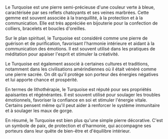 Le Turquoise est une pierre semi-précieuse d'une couleur verte à bleue, caractérisée par ses reflets chatoyants et ses veines marbrées. Cette gemme est souvent associée à la tranquillité, à la protection et à la communication. Elle est très appréciée en bijouterie pour la confection de colliers, bracelets et boucles d'oreilles. 

Sur le plan spirituel, le Turquoise est considéré comme une pierre de guérison et de purification, favorisant l'harmonie intérieure et aidant à la communication des émotions. Il est souvent utilisé dans les pratiques de méditation pour apaiser l'esprit et stimuler la créativité. 

Le Turquoise est également associé à certaines cultures et traditions, notamment dans les civilisations amérindiennes où il était vénéré comme une pierre sacrée. On dit qu'il protège son porteur des énergies négatives et lui apporte chance et prospérité. 

En termes de lithothérapie, le Turquoise est réputé pour ses propriétés apaisantes et régénérantes. Il est souvent utilisé pour soulager les troubles émotionnels, favoriser la confiance en soi et stimuler l'énergie vitale. Certains pensent même qu'il peut aider à renforcer le système immunitaire et à soulager les maux de gorge. 

En résumé, le Turquoise est bien plus qu'une simple pierre décorative. C'est un symbole de paix, de protection et d'harmonie, qui accompagne ses porteurs dans leur quête de bien-être et d'équilibre intérieur.
